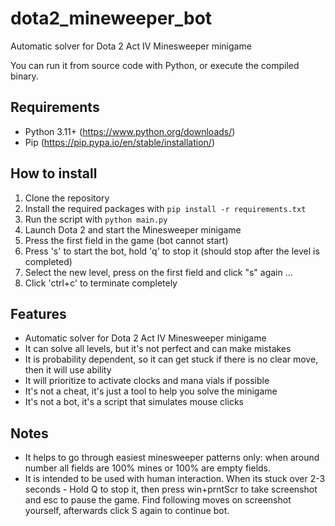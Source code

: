 # dota2_mineweeper_bot
Automatic solver for Dota 2 Act IV Minesweeper minigame

You can run it from source code with Python, or execute the compiled binary.

## Requirements
- Python 3.11+ (https://www.python.org/downloads/)
- Pip (https://pip.pypa.io/en/stable/installation/)

## How to install
1. Clone the repository
2. Install the required packages with `pip install -r requirements.txt`
3. Run the script with `python main.py`
4. Launch Dota 2 and start the Minesweeper minigame
5. Press the first field in the game (bot cannot start)
6. Press 's' to start the bot, hold 'q' to stop it (should stop after the level is completed)
7. Select the new level, press on the first field and click "s" again ...
8. Click 'ctrl+c' to terminate completely

## Features
- Automatic solver for Dota 2 Act IV Minesweeper minigame
- It can solve all levels, but it's not perfect and can make mistakes
- It is probability dependent, so it can get stuck if there is no clear move, then it will use ability
- It will prioritize to activate clocks and mana vials if possible
- It's not a cheat, it's just a tool to help you solve the minigame
- It's not a bot, it's a script that simulates mouse clicks

## Notes
- It helps to go through easiest minesweeper patterns only: when around number all fields are 100% mines or 100% are empty fields.
- It is intended to be used with human interaction. When its stuck over 2-3 seconds - Hold Q to stop it, then press win+prntScr to take screenshot and esc to pause the game. Find following moves on screenshot yourself, afterwards click S again to continue bot. 
